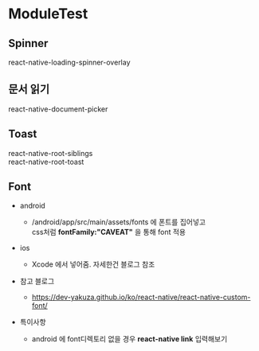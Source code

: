 # ModuleTest

## Spinner
react-native-loading-spinner-overlay

## 문서 읽기
react-native-document-picker

## Toast
react-native-root-siblings  
react-native-root-toast

## Font
- android
  - /android/app/src/main/assets/fonts 에 폰트를 집어넣고  
  css처럼 **fontFamily:"CAVEAT"** 을 통해 font 적용

- ios 
  - Xcode 에서 넣어줌. 자세한건 블로그 참조

- 참고 블로그
  - https://dev-yakuza.github.io/ko/react-native/react-native-custom-font/

- 특이사항
  - android 에 font디렉토리 없을 경우 **react-native link** 입력해보기
